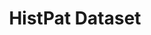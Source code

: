 ---
citation: "\n@article{petralia_histpat_2019,\n\ttitle = {{HistPat} {Dataset}},\n\t\
  url = {https://dataverse.harvard.edu/dataset.xhtml?persistentId=doi:10.7910/DVN/BPC15W},\n\
  \tdoi = {10.7910/DVN/BPC15W},\n\tabstract = {HistPat provides the geography of historical\
  \ patents granted by the United States Patent and Trademark Office (USPTO) from\
  \ 1790 to 1975. This histo...},\n\tlanguage = {en},\n\turldate = {2021-08-24},\n\
  \tauthor = {Petralia, Sergio and Balland, Pierre-Alexandre and Rigby, David},\n\t\
  month = jan,\n\tyear = {2019},\n\tnote = {type: dataset},\n}\n"
cost: None
description: 'HistPat provides the geography of historical patents granted by the
  United States Patent and Trademark Office (USPTO) from 1790 to 1975. This historical
  dataset is constructed using digitalized records of original patent documents that
  are publicly available. HistPat can be used in different disciplines ranging from
  geography, economics, history, network science, and science and technology studies.
  Additionally, it can easily be merged with post-1975 USPTO digital patent data to
  extend it until today. (2016-05-23) '
doi: 10.7910/DVN/BPC15W
last_edit: Mon, 04 Apr 2022 18:08:13 GMT
location: https://dataverse.harvard.edu/dataset.xhtml?persistentId=doi:10.7910/DVN/BPC15W
maintained_by: Contact maintainer through Dataverse
record_creation_timestamp: 08/24/2021, 15:31:52
shortname: histpat
tags:
- Historical Patents
- Technological Change
- Inventions
- Geography
- Economics
title: HistPat Dataset
uuid: 40f30ff4-d152-4aa8-89a9-e31dddc812dc
---